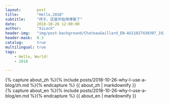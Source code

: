 ```yaml
---
layout:       post
title:        "Hello,2018"
subtitle:     "终于，还是开始用博客了"
date:         2018-10-26 12:00:00
author:       "XiLock"
header-img:   "img/post-background/ChateauGaillard_EN-AU11027430397_1920x1080.jpg"
header-mask:  0.3
catalog:      true
multilingual: true
tags:
    - Hello, World!
    - 2018

---
```


<!-- Chinese Version -->
<div class="zh post-container">
    {% capture about_zh %}{% include posts/2018-10-26-why-I-use-a-blog/zh.md %}{% endcapture %}
    {{ about_zh | markdownify }}
</div>

<!-- English Version -->
<div class="en post-container">
    {% capture about_en %}{% include posts/2018-10-26-why-I-use-a-blog/en.md %}{% endcapture %}
    {{ about_en | markdownify }}
</div>
